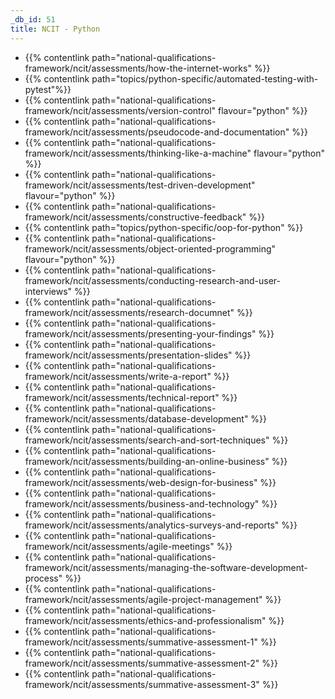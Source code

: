 ```yaml
---
_db_id: 51
title: NCIT - Python
---
```


- {{% contentlink path="national-qualifications-framework/ncit/assessments/how-the-internet-works" %}}
- {{% contentlink path="topics/python-specific/automated-testing-with-pytest"%}}
- {{% contentlink path="national-qualifications-framework/ncit/assessments/version-control" flavour="python" %}}
- {{% contentlink path="national-qualifications-framework/ncit/assessments/pseudocode-and-documentation" %}}
- {{% contentlink path="national-qualifications-framework/ncit/assessments/thinking-like-a-machine" flavour="python" %}}
- {{% contentlink path="national-qualifications-framework/ncit/assessments/test-driven-development" flavour="python" %}}
- {{% contentlink path="national-qualifications-framework/ncit/assessments/constructive-feedback" %}}
- {{% contentlink path="topics/python-specific/oop-for-python" %}}
- {{% contentlink path="national-qualifications-framework/ncit/assessments/object-oriented-programming" flavour="python" %}}
- {{% contentlink path="national-qualifications-framework/ncit/assessments/conducting-research-and-user-interviews" %}}
- {{% contentlink path="national-qualifications-framework/ncit/assessments/research-documnet" %}}
- {{% contentlink path="national-qualifications-framework/ncit/assessments/presenting-your-findings" %}}
- {{% contentlink path="national-qualifications-framework/ncit/assessments/presentation-slides" %}}
- {{% contentlink path="national-qualifications-framework/ncit/assessments/write-a-report" %}}
- {{% contentlink path="national-qualifications-framework/ncit/assessments/technical-report" %}}
- {{% contentlink path="national-qualifications-framework/ncit/assessments/database-development" %}}
- {{% contentlink path="national-qualifications-framework/ncit/assessments/search-and-sort-techniques" %}}
- {{% contentlink path="national-qualifications-framework/ncit/assessments/building-an-online-business" %}}
- {{% contentlink path="national-qualifications-framework/ncit/assessments/web-design-for-business" %}}
- {{% contentlink path="national-qualifications-framework/ncit/assessments/business-and-technology" %}}
- {{% contentlink path="national-qualifications-framework/ncit/assessments/analytics-surveys-and-reports" %}}
- {{% contentlink path="national-qualifications-framework/ncit/assessments/agile-meetings" %}}
- {{% contentlink path="national-qualifications-framework/ncit/assessments/managing-the-software-development-process" %}}
- {{% contentlink path="national-qualifications-framework/ncit/assessments/agile-project-management" %}}
- {{% contentlink path="national-qualifications-framework/ncit/assessments/ethics-and-professionalism" %}}
- {{% contentlink path="national-qualifications-framework/ncit/assessments/summative-assessment-1" %}}
- {{% contentlink path="national-qualifications-framework/ncit/assessments/summative-assessment-2" %}}
- {{% contentlink path="national-qualifications-framework/ncit/assessments/summative-assessment-3" %}}